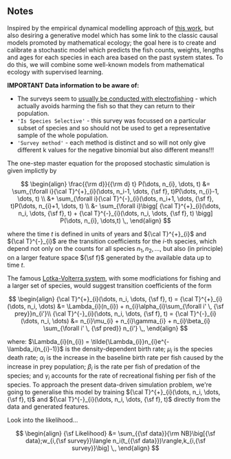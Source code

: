 ## Notes

Inspired by the empirical dynamical modelling approach of [this work](https://www.pnas.org/doi/full/10.1073/pnas.1417063112), but also desiring a generative model which has some link to the classic causal models promoted by mathematical ecology; the goal here is to create and calibrate a stochastic model which predicts the fish counts, weights, lengths and ages for each species in each area based on the past system states. To do this, we will combine some well-known models from mathematical ecology with supervised learning.


**IMPORTANT Data information to be aware of:**

- The surveys seem to [usually be conducted with electrofishing](https://environmentagency.blog.gov.uk/2016/05/11/how-we-carry-out-fish-surveys/) - which actually avoids harming the fish so that they can return to their population.
- `'Is Species Selective'` - this survey was focussed on a particular subset of species and so should not be used to get a representative sample of the whole population.
- `'Survey method'` - each method is distinct and so will not only give different k values for the negative binomial but also different means!!!

The one-step master equation for the proposed stochastic simulation is given implictly by

$$
\begin{align}
\frac{{\rm d}}{{\rm d} t} P(\dots, n_{i}, \dots, t) &= \sum_{\forall i}{\cal T}^{+}_{i}(\dots, n_i-1, \dots, {\sf f}, t)P(\dots, n_{i}-1, \dots, t) \\
&+ \sum_{\forall i}{\cal T}^{-}_{i}(\dots, n_i+1, \dots, {\sf f}, t)P(\dots, n_{i}+1, \dots, t) \\
&- \sum_{\forall i}\bigg[ {\cal T}^{+}_{i}(\dots, n_i, \dots, {\sf f}, t) + {\cal T}^{-}_{i}(\dots, n_i, \dots, {\sf f}, t) \bigg] P(\dots, n_{i}, \dots,t) \,,
\end{align}
$$

where the time $t$ is defined in units of years and ${\cal T}^{+}_{i}$ and ${\cal T}^{-}_{i}$ are the transition coefficients for the $i$-th species, which depend not only on the counts for all species $n_1, n_2, \dots$, but also (in principle) on a larger feature space ${\sf f}$ generated by the available data up to time $t$.

The famous [Lotka-Volterra system](https://en.wikipedia.org/wiki/Lotka%E2%80%93Volterra_equations), with some modficiations for fishing and a larger set of species, would suggest transition coefficients of the form

$$
\begin{align}
{\cal T}^{+}_{i}(\dots, n_i, \dots, {\sf f}, t) = {\cal T}^{+}_{i}(\dots, n_i, \dots) &= \Lambda_{i}(n_{i}) + n_{i}\alpha_{i}\sum_{\forall i' \, {\sf prey}}n_{i'}\\
{\cal T}^{-}_{i}(\dots, n_i, \dots, {\sf f}, t) = {\cal T}^{-}_{i}(\dots, n_i, \dots) &= n_{i}\mu_{i} +  n_{i}\gamma_{i} + n_{i}\beta_{i} \sum_{\forall i' \, {\sf pred}} n_{i'} \,,
\end{align}
$$

where: $\Lambda_{i}(n_{i}) = \tilde{\Lambda_{i}}n_{i}e^{-\lambda_i(n_{i}-1)}$ is the density-dependent birth rate; $\mu_{i}$ is the species death rate; $\alpha_{i}$ is the increase in the baseline birth rate per fish caused by the increase in prey population; $\beta_{i}$ is the rate per fish of predation of the species; and $\gamma_{i}$ accounts for the rate of recreational fishing per fish of the species. To approach the present data-driven simulation problem, we're going to generalise this model by training ${\cal T}^{+}_{i}(\dots, n_i, \dots, {\sf f}, t)$ and ${\cal T}^{-}_{i}(\dots, n_i, \dots, {\sf f}, t)$ directly from the data and generated features.

Look into the likelihood...

$$
\begin{align}
{\sf Likelihood} &= \sum_{{\sf data}}{\rm NB}\big[{\sf data};w_{i,{\sf survey}}\langle n_i(t_{{\sf data}})\rangle,k_{i,{\sf survey}}\big] \,,
\end{align}
$$
